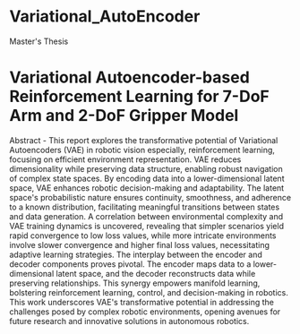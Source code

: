 # Variational_AutoEncoder
Master's Thesis

# Variational Autoencoder-based Reinforcement Learning for 7-DoF Arm and 2-DoF Gripper Model  

Abstract - This report explores the transformative potential of Variational Autoencoders (VAE) in robotic vision especially, reinforcement learning, focusing on efficient environment representation. VAE reduces dimensionality while preserving data structure, enabling robust navigation of complex state spaces. By encoding data into a lower-dimensional latent space, VAE enhances robotic decision-making and adaptability. The latent space's probabilistic nature ensures continuity, smoothness, and adherence to a known distribution, facilitating meaningful transitions between states and data generation. A correlation between environmental complexity and VAE training dynamics is uncovered, revealing that simpler scenarios yield rapid convergence to low loss values, while more intricate environments involve slower convergence and higher final loss values, necessitating adaptive learning strategies. The interplay between the encoder and decoder components proves pivotal. The encoder maps data to a lower-dimensional latent space, and the decoder reconstructs data while preserving relationships. This synergy empowers manifold learning, bolstering reinforcement learning, control, and decision-making in robotics. This work underscores VAE's transformative potential in addressing the challenges posed by complex robotic environments, opening avenues for future research and innovative solutions in autonomous robotics. 
